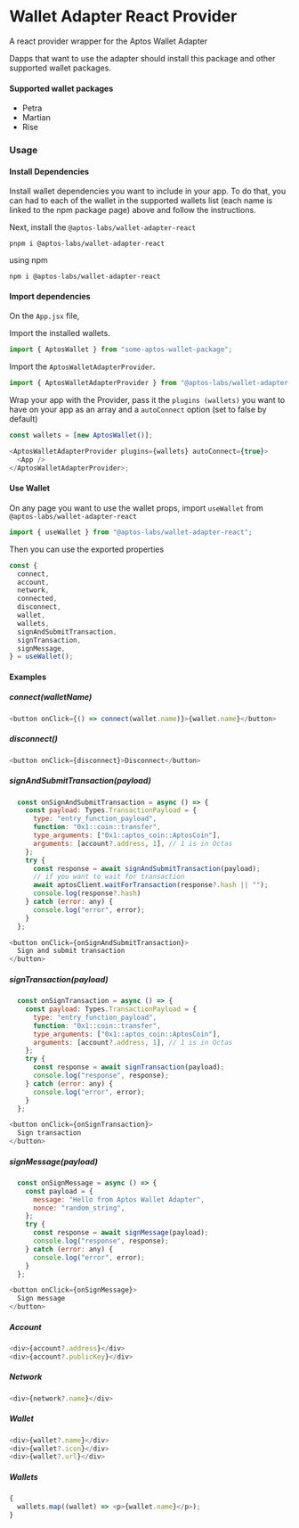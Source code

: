 # Wallet Adapter React Provider

A react provider wrapper for the Aptos Wallet Adapter

Dapps that want to use the adapter should install this package and other supported wallet packages.

#### Supported wallet packages

- Petra
- Martian
- Rise

### Usage

#### Install Dependencies

Install wallet dependencies you want to include in your app. To do that, you can had to each of the wallet in the supported wallets list (each name is linked to the npm package page) above and follow the instructions.

Next, install the `@aptos-labs/wallet-adapter-react`

```
pnpm i @aptos-labs/wallet-adapter-react
```

using npm

```
npm i @aptos-labs/wallet-adapter-react
```

#### Import dependencies

On the `App.jsx` file,

Import the installed wallets.

```js
import { AptosWallet } from "some-aptos-wallet-package";
```

Import the `AptosWalletAdapterProvider`.

```js
import { AptosWalletAdapterProvider } from "@aptos-labs/wallet-adapter-react";
```

Wrap your app with the Provider, pass it the `plugins (wallets)` you want to have on your app as an array and a `autoConnect` option (set to false by default)

```js
const wallets = [new AptosWallet()];

<AptosWalletAdapterProvider plugins={wallets} autoConnect={true}>
  <App />
</AptosWalletAdapterProvider>;
```

#### Use Wallet

On any page you want to use the wallet props, import `useWallet` from `@aptos-labs/wallet-adapter-react`

```js
import { useWallet } from "@aptos-labs/wallet-adapter-react";
```

Then you can use the exported properties

```js
const {
  connect,
  account,
  network,
  connected,
  disconnect,
  wallet,
  wallets,
  signAndSubmitTransaction,
  signTransaction,
  signMessage,
} = useWallet();
```

#### Examples

##### connect(walletName)

```js
<button onClick={() => connect(wallet.name)}>{wallet.name}</button>
```

##### disconnect()

```js
<button onClick={disconnect}>Disconnect</button>
```

##### signAndSubmitTransaction(payload)

```js
  const onSignAndSubmitTransaction = async () => {
    const payload: Types.TransactionPayload = {
      type: "entry_function_payload",
      function: "0x1::coin::transfer",
      type_arguments: ["0x1::aptos_coin::AptosCoin"],
      arguments: [account?.address, 1], // 1 is in Octas
    };
    try {
      const response = await signAndSubmitTransaction(payload);
      // if you want to wait for transaction
      await aptosClient.waitForTransaction(response?.hash || "");
      console.log(response?.hash)
    } catch (error: any) {
      console.log("error", error);
    }
  };

<button onClick={onSignAndSubmitTransaction}>
  Sign and submit transaction
</button>
```

##### signTransaction(payload)

```js
  const onSignTransaction = async () => {
    const payload: Types.TransactionPayload = {
      type: "entry_function_payload",
      function: "0x1::coin::transfer",
      type_arguments: ["0x1::aptos_coin::AptosCoin"],
      arguments: [account?.address, 1], // 1 is in Octas
    };
    try {
      const response = await signTransaction(payload);
      console.log("response", response);
    } catch (error: any) {
      console.log("error", error);
    }
  };

<button onClick={onSignTransaction}>
  Sign transaction
</button>
```

##### signMessage(payload)

```js
  const onSignMessage = async () => {
    const payload = {
      message: "Hello from Aptos Wallet Adapter",
      nonce: "random_string",
    };
    try {
      const response = await signMessage(payload);
      console.log("response", response);
    } catch (error: any) {
      console.log("error", error);
    }
  };

<button onClick={onSignMessage}>
  Sign message
</button>
```

##### Account

```js
<div>{account?.address}</div>
<div>{account?.publicKey}</div>
```

##### Network

```js
<div>{network?.name}</div>
```

##### Wallet

```js
<div>{wallet?.name}</div>
<div>{wallet?.icon}</div>
<div>{wallet?.url}</div>
```

##### Wallets

```js
{
  wallets.map((wallet) => <p>{wallet.name}</p>);
}
```

